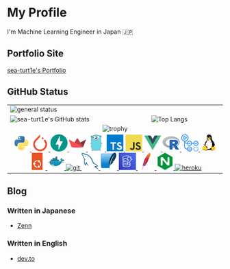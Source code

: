 # My Profile
I'm Machine Learning Engineer in Japan :jp:

## Portfolio Site
[sea-turt1e's Portfolio](https://sea-turt1e.github.io/)

<!-- ## GitHub Profile
<p align="left">
  <a href="https://github.com/sea-turt1e">
    <img height="20" src="https://komarev.com/ghpvc/?username=sea-turt1e" />
  </a>
  <a href="https://github.com/sea-turt1e">
    <img height="20" src="https://img.shields.io/github/followers/sea-turt1e?label=follow&logo=github&style=flat" />
  </a>
  <a href="https://zenn.dev/sea_turt1e">
    <img height="20" src="https://badgen.org/img/zenn/sea_turt1e/articles?style=plastic" />
  </a>
</p> -->

<h2>GitHub Status</h2>
<table align="center">
  <tr>
    <td>
      <img src="https://github-profile-summary-cards.vercel.app/api/cards/profile-details?username=sea-turt1e&theme=tokyonight" alt="general status" />
    </td>
  </tr>
  <tr>
    <td>
      <img src="https://github-readme-stats.vercel.app/api?username=sea-turt1e&amp;show_icons=true&amp;count_private=true&amp;theme=tokyonight&amp;line_height=28&amp;layout=compact" alt="sea-turt1e's GitHub stats" />
    </td>
    <td>
      <img src="https://github-readme-stats.vercel.app/api/top-langs/?username=sea-turt1e&amp;theme=tokyonight&amp;langs_count=10&amp;hide=jupyter%20notebook&amp;layout=compact" alt="Top Langs" />
    </td>
  </tr>
  <tr>
    <td colspan="2" style="text-align:center;">
      <img src="https://github-profile-trophy.vercel.app/?username=sea-turt1e&amp;rank=-C,-B&amp;theme=onedark" alt="trophy" />
    </td>
  </tr>
    <tr>
    <td colspan="2" style="text-align:center;">
        <a href="https://www.python.org" target="_blank" rel="noreferrer"> <img src="https://raw.githubusercontent.com/devicons/devicon/master/icons/python/python-original.svg" alt="python" width="40" height="40"/> </a> 
        <a href="https://pytorch.org/" target="_blank" rel="noreferrer"> <img src="https://raw.githubusercontent.com/devicons/devicon/refs/heads/master/icons/pytorch/pytorch-original.svg" alt="pytorch" width="40" height="40"/> </a>
        <a href="https://fastapi.tiangolo.com/ja/" target="_blank" rel="noreferrer"> <img src="https://raw.githubusercontent.com/devicons/devicon/refs/heads/master/icons/fastapi/fastapi-original.svg" alt="fastapi" width="40" height="40"/> </a>
        <a href="https://streamlit.io/" target="_blank" rel="noreferrer"> <img src="https://raw.githubusercontent.com/devicons/devicon/refs/heads/master/icons/streamlit/streamlit-original.svg" alt="streamlit" width="40" height="40"/> </a>
        <a href="https://golang.org" target="_blank" rel="noreferrer"> <img src="https://raw.githubusercontent.com/devicons/devicon/master/icons/go/go-original.svg" alt="go" width="40" height="40"/> </a> 
        <a href="https://www.typescriptlang.org/" target="_blank" rel="noreferrer"> <img src="https://raw.githubusercontent.com/devicons/devicon/master/icons/typescript/typescript-original.svg" alt="typescript" width="40" height="40"/> </a> 
        <a href="https://developer.mozilla.org/en-US/docs/Web/JavaScript" target="_blank" rel="noreferrer"> <img src="https://raw.githubusercontent.com/devicons/devicon/master/icons/javascript/javascript-original.svg" alt="javascript" width="40" height="40"/> </a> 
        <a href="https://vuejs.org/" target="_blank" rel="noreferrer"> <img src="https://raw.githubusercontent.com/devicons/devicon/master/icons/vuejs/vuejs-original.svg" alt="vuejs" width="40" height="40"/> </a>
        <a href="https://www.r-project.org/" target="_blank" rel="noreferrer"> <img src="https://raw.githubusercontent.com/devicons/devicon/master/icons/r/r-original.svg" alt="r" width="40" height="40"/> </a>
        <a href="https://docs.github.com/actions" target="_blank" rel="noreferrer"> <img src="https://raw.githubusercontent.com/devicons/devicon/refs/heads/master/icons/githubactions/githubactions-original.svg" alt="github" width="40" height="40"/> </a>
        <a href="https://www.linux.org/" target="_blank" rel="noreferrer"> <img src="https://raw.githubusercontent.com/devicons/devicon/master/icons/linux/linux-original.svg" alt="linux" width="40" height="40"/> </a> 
        <a href="https://ubuntu.com/" target="_blank" rel="noreferrer"> <img src="https://raw.githubusercontent.com/devicons/devicon/master/icons/ubuntu/ubuntu-original.svg" alt="ubuntu" width="40" height="40"/> </a>
        <a href="https://www.docker.com/" target="_blank" rel="noreferrer"> <img src="https://raw.githubusercontent.com/devicons/devicon/master/icons/docker/docker-original.svg" alt="docker" width="40" height="40"/> </a> 
        <a href="https://git-scm.com/" target="_blank" rel="noreferrer"> <img src="https://www.vectorlogo.zone/logos/git-scm/git-scm-icon.svg" alt="git" width="40" height="40"/> </a>
        <a href="https://www.mysql.com/" target="_blank" rel="noreferrer"> <img src="https://raw.githubusercontent.com/devicons/devicon/master/icons/mysql/mysql-original.svg" alt="mysql" width="40" height="40"/> </a>
        <a href="https://www.sqlite.org/" target="_blank" rel="noreferrer"> <img src="https://raw.githubusercontent.com/devicons/devicon/refs/heads/master/icons/sqlite/sqlite-original.svg" alt="sqlite" width="40" height="40"/> </a>
        <a href="https://aws.amazon.com/dynamodb/" target="_blank" rel="noreferrer"> <img src="https://raw.githubusercontent.com/devicons/devicon/refs/heads/master/icons/dynamodb/dynamodb-original.svg" alt="dynamodb" width="40" height="40"/> </a>
        <a href="https://httpd.apache.org/" target="_blank" rel="noreferrer"> <img src="https://raw.githubusercontent.com/devicons/devicon/master/icons/apache/apache-original.svg" alt="apache" width="40" height="40"/> </a>
        <a href="https://www.nginx.com" target="_blank" rel="noreferrer"> <img src="https://raw.githubusercontent.com/devicons/devicon/master/icons/nginx/nginx-original.svg" alt="nginx" width="40" height="40"/> </a> 
        <a href="https://heroku.com" target="_blank" rel="noreferrer"> <img src="https://www.vectorlogo.zone/logos/heroku/heroku-icon.svg" alt="heroku" width="40" height="40"/> </a>
    </td>
    </tr>
</table>

## Blog
### Written in Japanese
- [Zenn](https://zenn.dev/sea_turt1e)

### Written in English
- [dev.to](https://dev.to/seaturt1e)

<!-- ## GitHub Repository
### NLP Library
- [kanjiconv](https://github.com/sea-turt1e/kanjiconv)  
Kanji Converter to Hiragana, Katakana, Romaji
- [yurenizer](https://github.com/sea-turt1e/yurenizer)  
Japanese text normalizer that resolves spelling inconsistencies. 

### Graph Neural Network
- [NBANetwork](https://github.com/sea-turt1e/NBANetwork)  
NBA Network Analysis and Machine Learning

### Backend Implementation
- [yurenizer_backend](https://github.com/sea-turt1e/yurenizer_backend)  
Backend of yurenizer for publishing as a web service.

### Frontend Implementation
- [yurenizer_frontend](https://github.com/sea-turt1e/yurenizer_frontend)  
Frontend of yurenizer for publishing as a web service.

### Sample Code
- [aws-sdk-go-v2-example](https://github.com/sea-turt1e/aws-sdk-go-v2-example)  
Example Code of aws-sdk-go-v2 -->

